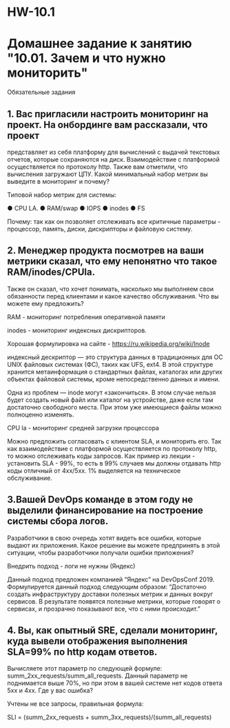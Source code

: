 # HW-10.1

# Домашнее задание к занятию "10.01. Зачем и что нужно мониторить"

Обязательные задания

##  1. Вас пригласили настроить мониторинг на проект. На онбординге вам рассказали, что проект 

представляет из себя платформу для вычислений с выдачей текстовых отчетов, 
которые сохраняются на диск. Взаимодействие с платформой осуществляется по протоколу http. 
Также вам отметили, что вычисления загружают ЦПУ. Какой минимальный набор метрик вы выведите в мониторинг и почему?

Типовой набор метрик для системы:

  ● CPU LA.
  ● RAM/swap
  ● IOPS
  ● inodes
  ● FS

Почему: так как он позволяет отслеживать все критичные параметры - процессор, память, диски, дискрипторы и файловую систему.

##  2. Менеджер продукта посмотрев на ваши метрики сказал, что ему непонятно что такое RAM/inodes/CPUla.

Также он сказал, что хочет понимать, насколько мы выполняем свои обязанности 
перед клиентами и какое качество обслуживания. Что вы можете ему предложить?

RAM - мониторинг потребления оперативной памяти

inodes - мониторинг индексных дискрипторов.

Хорошая формулировка на сайте - https://ru.wikipedia.org/wiki/Inode

индексный дескриптор — это структура данных в традиционных для ОС UNIX файловых системах (ФС), 
таких как UFS, ext4. В этой структуре хранится метаинформация о стандартных файлах, 
каталогах или других объектах файловой системы, кроме непосредственно данных и имени.

Одна из проблем — inode могут «закончиться». В этом случае нельзя будет создать новый файл или каталог на устройстве, 
даже если там достаточно свободного места. 
При этом уже имеющиеся файлы можно полноценно изменять.

CPU la - мониторинг средней загрузки процессора

Можно предложить согласовать с клиентом SLA, и мониторить его. 
Так как взаимодействие с платформой осуществляется по протоколу http, то можно отслеживать коды запросов.
Как пример из лекции - установить SLA - 99%, то есть в 99% случаев мы должны отдавать http коды отличный от 4xx/5xx. 1%
выделяется на техническое обслуживание.

##  3.Вашей DevOps команде в этом году не выделили финансирование на построение системы сбора логов. 

Разработчики в свою очередь хотят видеть все ошибки, которые выдают их приложения. 
Какое решение вы можете предпринять в этой ситуации, чтобы разработчики получали ошибки приложения?

Внедрить подход - логи не нужны (Яндекс)

Данный подход предложен компанией “Яндекс”
на DevOpsConf 2019.
Формулируется данный подход следующим образом:
“Достаточно создать инфраструктуру доставки полезных
метрик и данных вокруг сервисов. В результате появятся
полезные метрики, которые говорят о сервисах, и прозрачно
показывают все, что с ними происходит.”

##  4. Вы, как опытный SRE, сделали мониторинг, куда вывели отображения выполнения SLA=99% по http кодам ответов. 

Вычисляете этот параметр по следующей формуле: summ_2xx_requests/summ_all_requests. 
Данный параметр не поднимается выше 70%, но при этом в вашей системе нет кодов ответа 5xx и 4xx. Где у вас ошибка?

Учтены не все запросы, правильная формула:

SLI = (summ_2xx_requests + summ_3xx_requests)/(summ_all_requests)

